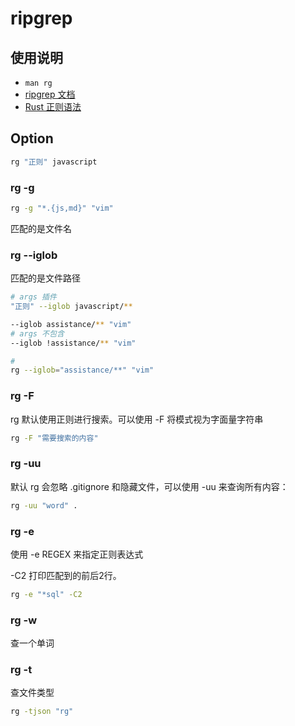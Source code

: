 # ripgrep

## 使用说明

- `man rg`
- [ripgrep 文档](https://github.com/BurntSushi/ripgrep/blob/master/GUIDE.md)
- [Rust 正则语法](https://docs.rs/regex/1.9.5/regex/#syntax)

## Option

```bash
rg "正则" javascript
```

### rg -g

```bash
rg -g "*.{js,md}" "vim"
```

匹配的是文件名

### rg --iglob

匹配的是文件路径

```bash
# args 插件
"正则" --iglob javascript/**

--iglob assistance/** "vim"
# args 不包含
--iglob !assistance/** "vim"

#
rg --iglob="assistance/**" "vim"
```

### rg -F

rg 默认使用正则进行搜索。可以使用 -F 将模式视为字面量字符串

```bash
rg -F "需要搜索的内容"
```

### rg -uu

默认 rg 会忽略 .gitignore 和隐藏文件，可以使用 -uu 来查询所有内容：

```bash
rg -uu "word" .
```

### rg -e

使用 -e REGEX 来指定正则表达式

-C2 打印匹配到的前后2行。

```bash
rg -e "*sql" -C2
```

### rg -w

查一个单词

### rg -t

查文件类型

```bash
rg -tjson "rg"

```
